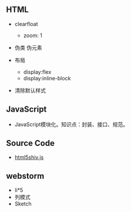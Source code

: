## HTML

* clearfloat
    - zoom: 1
* 伪类 伪元素

* 布局
    - display:flex
    - display:inline-block

* 清除默认样式

## JavaScript
* JavaScript模块化。知识点：封装、接口、规范。

## Source Code
* [html5shiv.js](https://github.com/aFarkas/html5shiv)


## webstorm
* li*5
* 列模式
* Sketch